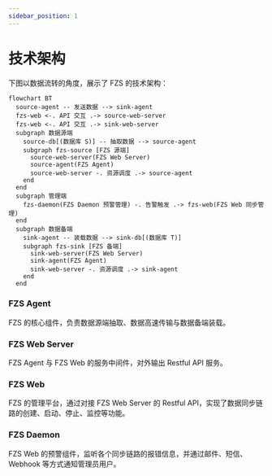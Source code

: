 ```yaml
---
sidebar_position: 1
---
```


# 技术架构

下图以数据流转的角度，展示了 FZS 的技术架构：

```mermaid
flowchart BT
  source-agent -- 发送数据 --> sink-agent
  fzs-web <-. API 交互 .-> source-web-server
  fzs-web <-. API 交互 .-> sink-web-server
  subgraph 数据源端
    source-db[(数据库 S)] -- 抽取数据 --> source-agent
    subgraph fzs-source [FZS 源端]
      source-web-server(FZS Web Server)
      source-agent(FZS Agent)
      source-web-server -. 资源调度 .-> source-agent
    end
  end
  subgraph 管理端
    fzs-daemon(FZS Daemon 预警管理) -. 告警触发 .-> fzs-web(FZS Web 同步管理)
  end
  subgraph 数据备端
    sink-agent -- 装载数据 --> sink-db[(数据库 T)]
    subgraph fzs-sink [FZS 备端]
      sink-web-server(FZS Web Server)
      sink-agent(FZS Agent)
      sink-web-server -. 资源调度 .-> sink-agent
    end
  end
```

### FZS Agent

FZS 的核心组件，负责数据源端抽取、数据高速传输与数据备端装载。

### FZS Web Server

FZS Agent 与 FZS Web 的服务中间件，对外输出 Restful API 服务。

### FZS Web

FZS 的管理平台，通过对接 FZS Web Server 的 Restful API，实现了数据同步链路的创建、启动、停止、监控等功能。

### FZS Daemon

FZS Web 的预警组件，监听各个同步链路的报错信息，并通过邮件、短信、Webhook 等方式通知管理员用户。